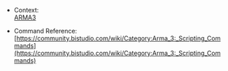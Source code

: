 

* Context:<br>
[ARMA3](https://store.steampowered.com/app/107410/Arma_3/)

* Command Reference:<br>
[https://community.bistudio.com/wiki/Category:Arma_3:_Scripting_Commands](https://community.bistudio.com/wiki/Category:Arma_3:_Scripting_Commands)

